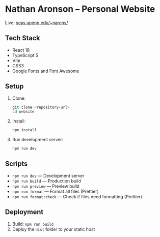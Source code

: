 # Nathan Aronson – Personal Website

Live: [seas.upenn.edu/~narons/](https://seas.upenn.edu/~narons/)

## Tech Stack

- React 18
- TypeScript 5
- Vite
- CSS3
- Google Fonts and Font Awesome

## Setup

1. Clone:

   ```bash
   git clone <repository-url>
   cd website
   ```

2. Install:

   ```bash
   npm install
   ```

3. Run development server:

   ```bash
   npm run dev
   ```

## Scripts

- `npm run dev` — Development server
- `npm run build` — Production build
- `npm run preview` — Preview build
- `npm run format` — Format all files (Prettier)
- `npm run format:check` — Check if files need formatting (Prettier)

## Deployment

1. Build: `npm run build`
2. Deploy the `dist` folder to your static host
